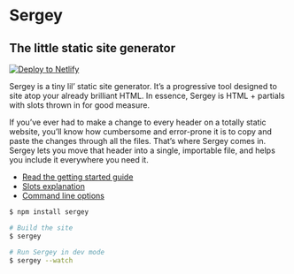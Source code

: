 # Sergey

## The little static site generator

[![Deploy to Netlify](https://www.netlify.com/img/deploy/button.svg)](https://app.netlify.com/start/deploy?repository=https://github.com/netlify/sergey-netlify)

Sergey is a tiny lil’ static site generator. It’s a progressive tool designed to site atop your already brilliant HTML. In essence, Sergey is HTML + partials with slots thrown in for good measure.

If you’ve ever had to make a change to every header on a totally static website, you’ll know how cumbersome and error-prone it is to copy and paste the changes through all the files. That’s where Sergey comes in. Sergey lets you move that header into a single, importable file, and helps you include it everywhere you need it.

- [Read the getting started guide](https://sergey.cool/#get-started)
- [Slots explanation](https://sergey.cool/slots/)
- [Command line options](https://sergey.cool/options/)

```bash
$ npm install sergey

# Build the site
$ sergey

# Run Sergey in dev mode
$ sergey --watch
```
